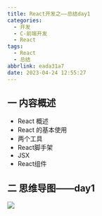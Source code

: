 ```yaml
---
title: React开发之——总结day1
categories:
  - 开发
  - C-前端开发
  - React
tags:
  - React
  - 总结
abbrlink: eada31a7
date: 2023-04-24 12:55:27
---
```

## 一 内容概述

* React 概述
* React 的基本使用
* 两个工具
* React脚手架
* JSX
* React组件

<!--more-->

## 二 思维导图——day1
![][1]


[1]:https://jsd.onmicrosoft.cn/gh/PGzxc/CDN/blog-react/react-summary-day1.png

